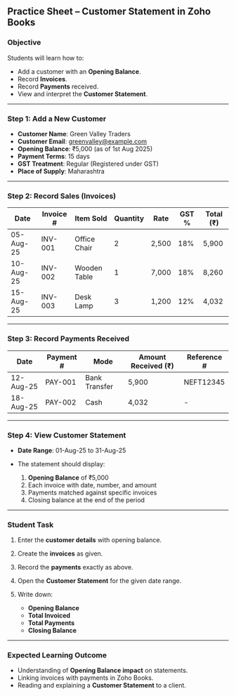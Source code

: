## **Practice Sheet – Customer Statement in Zoho Books**

### **Objective**

Students will learn how to:

* Add a customer with an **Opening Balance**.
* Record **Invoices**.
* Record **Payments** received.
* View and interpret the **Customer Statement**.

---

### **Step 1: Add a New Customer**

* **Customer Name**: Green Valley Traders
* **Customer Email**: [greenvalley@example.com](mailto:greenvalley@example.com)
* **Opening Balance**: ₹5,000 (as of 1st Aug 2025)
* **Payment Terms**: 15 days
* **GST Treatment**: Regular (Registered under GST)
* **Place of Supply**: Maharashtra

---

### **Step 2: Record Sales (Invoices)**

| Date      | Invoice # | Item Sold    | Quantity | Rate  | GST % | Total (₹) |
| --------- | --------- | ------------ | -------- | ----- | ----- | --------- |
| 05-Aug-25 | INV-001   | Office Chair | 2        | 2,500 | 18%   | 5,900     |
| 10-Aug-25 | INV-002   | Wooden Table | 1        | 7,000 | 18%   | 8,260     |
| 15-Aug-25 | INV-003   | Desk Lamp    | 3        | 1,200 | 12%   | 4,032     |

---

### **Step 3: Record Payments Received**

| Date      | Payment # | Mode          | Amount Received (₹) | Reference # |
| --------- | --------- | ------------- | ------------------- | ----------- |
| 12-Aug-25 | PAY-001   | Bank Transfer | 5,900               | NEFT12345   |
| 18-Aug-25 | PAY-002   | Cash          | 4,032               | -           |

---

### **Step 4: View Customer Statement**

* **Date Range**: 01-Aug-25 to 31-Aug-25
* The statement should display:

  1. **Opening Balance** of ₹5,000
  2. Each invoice with date, number, and amount
  3. Payments matched against specific invoices
  4. Closing balance at the end of the period

---

### **Student Task**

1. Enter the **customer details** with opening balance.
2. Create the **invoices** as given.
3. Record the **payments** exactly as above.
4. Open the **Customer Statement** for the given date range.
5. Write down:

   * **Opening Balance**
   * **Total Invoiced**
   * **Total Payments**
   * **Closing Balance**

---

### **Expected Learning Outcome**

* Understanding of **Opening Balance impact** on statements.
* Linking invoices with payments in Zoho Books.
* Reading and explaining a **Customer Statement** to a client.